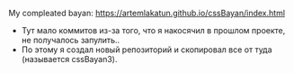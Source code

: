 My compleated bayan: https://artemlakatun.github.io/cssBayan/index.html
* Тут мало коммитов из-за того, что я накосячил в прошлом проекте, не получалось запулить..
* По этому я создал новый репозиторий и скопировал все от туда (называется cssBayan3).